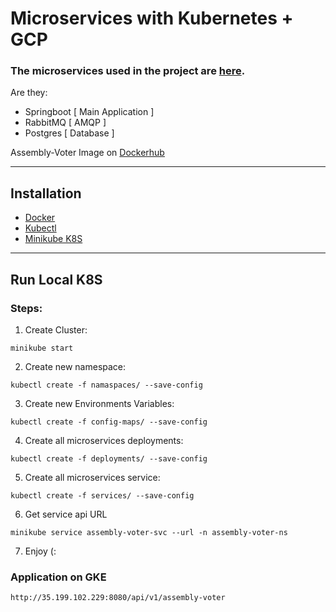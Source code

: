 # Microservices with Kubernetes + GCP

### The microservices used in the project are [here](https://github.com/lucaswilker14/assembly-voter).

Are they:
- Springboot [ Main Application ]
- RabbitMQ   [ AMQP ]
- Postgres   [ Database ]

Assembly-Voter Image on [Dockerhub](https://hub.docker.com/repository/docker/lucaswilker14/assembly-voter/general)

---
## Installation

* [Docker](https://docs.docker.com/get-docker/)
* [Kubectl](https://kubernetes.io/docs/tasks/tools/)
* [Minikube K8S](https://minikube.sigs.k8s.io/docs/start/)

---

## Run Local K8S

### Steps:

1. Create Cluster:
```
minikube start
```

2. Create new namespace:
```
kubectl create -f namaspaces/ --save-config
```
3. Create new Environments Variables:
```
kubectl create -f config-maps/ --save-config
```

4. Create all microservices deployments:
```
kubectl create -f deployments/ --save-config
```

5. Create all microservices service:
```
kubectl create -f services/ --save-config
```

6. Get service api URL
```
minikube service assembly-voter-svc --url -n assembly-voter-ns
```
7. Enjoy (:


### Application on GKE
```
http://35.199.102.229:8080/api/v1/assembly-voter
```


